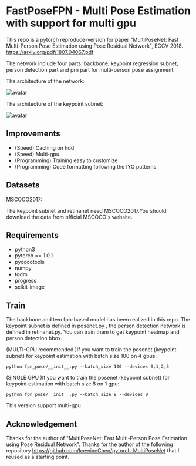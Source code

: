 ﻿# FastPoseFPN - Multi Pose Estimation with support for multi gpu 

This repo is a pytorch reproduce-version for paper "MultiPoseNet: Fast Multi-Person Pose
Estimation using Pose Residual Network", ECCV 2018. https://arxiv.org/pdf/1807.04067.pdf


The network include four parts: backbone, keypoint regression subnet, person detection part and prn part for multi-person pose assignment.

The architecture of the network:

![avatar](http://wx1.sinaimg.cn/mw690/005uXRWzly1fua75w1y62j30ul08vwk2.jpg)

The architecture of the keypoint subnet:

![avatar](http://wx4.sinaimg.cn/mw690/005uXRWzly1fua75sh9xaj30ub072755.jpg)

## Improvements
- (Speed) Caching on hdd 
- (Speed) Multi-gpu
- (Programming) Training easy to customize
- (Programming) Code formatting following the IYO patterns

## Datasets

MSCOCO2017:

The keypoint subnet and retinanet need MSCOCO2017.You should download the data from official MSCOCO's website. 

## Requirements

- python3
- pytorch == 1.0.1
- pycocotools
- numpy
- tqdm
- progress
- scikit-image


## Train
The backbone and two fpn-based model has been realized in this repo. The keypoint subnet is defined in posenet.py , the person detection network is defined in retinanet.py. You can train them to get keypoint heatmap and person detection bbox.  

(MULTI-GPU recommended )If you want to train the posenet (keypoint subnet) for keypoint estimation with batch size 100 on 4 gpus:
```
python fpn_pose/__init__.py --batch_size 100 --devices 0,1,2,3
```

(SINGLE GPU )If you want to train the posenet (keypoint subnet) for keypoint estimation with batch size 8 on 1 gpu:
```
python fpn_pose/__init__.py --batch_size 8 --devices 0
```

This version support multi-gpu 
## Acknowledgement

Thanks for the author of "MultiPoseNet: Fast Multi-Person Pose Estimation using Pose Residual Network".
Thanks for the author of the following repository https://github.com/IcewineChen/pytorch-MultiPoseNet that I reused as a starting point.






